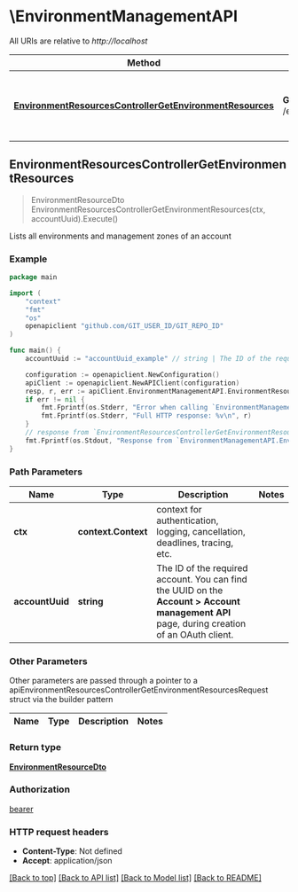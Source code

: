# \EnvironmentManagementAPI

All URIs are relative to *http://localhost*

Method | HTTP request | Description
------------- | ------------- | -------------
[**EnvironmentResourcesControllerGetEnvironmentResources**](EnvironmentManagementAPI.md#EnvironmentResourcesControllerGetEnvironmentResources) | **Get** /env/v1/accounts/{accountUuid}/environments | Lists all environments and management zones of an account



## EnvironmentResourcesControllerGetEnvironmentResources

> EnvironmentResourceDto EnvironmentResourcesControllerGetEnvironmentResources(ctx, accountUuid).Execute()

Lists all environments and management zones of an account

### Example

```go
package main

import (
    "context"
    "fmt"
    "os"
    openapiclient "github.com/GIT_USER_ID/GIT_REPO_ID"
)

func main() {
    accountUuid := "accountUuid_example" // string | The ID of the required account.    You can find the UUID on the **Account > Account management API** page, during creation of an OAuth client.

    configuration := openapiclient.NewConfiguration()
    apiClient := openapiclient.NewAPIClient(configuration)
    resp, r, err := apiClient.EnvironmentManagementAPI.EnvironmentResourcesControllerGetEnvironmentResources(context.Background(), accountUuid).Execute()
    if err != nil {
        fmt.Fprintf(os.Stderr, "Error when calling `EnvironmentManagementAPI.EnvironmentResourcesControllerGetEnvironmentResources``: %v\n", err)
        fmt.Fprintf(os.Stderr, "Full HTTP response: %v\n", r)
    }
    // response from `EnvironmentResourcesControllerGetEnvironmentResources`: EnvironmentResourceDto
    fmt.Fprintf(os.Stdout, "Response from `EnvironmentManagementAPI.EnvironmentResourcesControllerGetEnvironmentResources`: %v\n", resp)
}
```

### Path Parameters


Name | Type | Description  | Notes
------------- | ------------- | ------------- | -------------
**ctx** | **context.Context** | context for authentication, logging, cancellation, deadlines, tracing, etc.
**accountUuid** | **string** | The ID of the required account.    You can find the UUID on the **Account &gt; Account management API** page, during creation of an OAuth client. | 

### Other Parameters

Other parameters are passed through a pointer to a apiEnvironmentResourcesControllerGetEnvironmentResourcesRequest struct via the builder pattern


Name | Type | Description  | Notes
------------- | ------------- | ------------- | -------------


### Return type

[**EnvironmentResourceDto**](EnvironmentResourceDto.md)

### Authorization

[bearer](../README.md#bearer)

### HTTP request headers

- **Content-Type**: Not defined
- **Accept**: application/json

[[Back to top]](#) [[Back to API list]](../README.md#documentation-for-api-endpoints)
[[Back to Model list]](../README.md#documentation-for-models)
[[Back to README]](../README.md)

